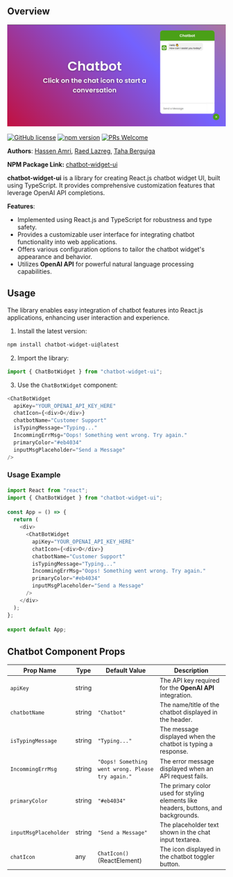 ## Overview

![Chatbot Demo](./chatbot.png)

[![GitHub license](https://img.shields.io/badge/license-MIT-blue.svg)](https://github.com/decaporg/decap-cms/blob/main/LICENSE) [![npm version](https://img.shields.io/npm/v/lauf)](https://www.npmjs.com/package/chatbot-widget-ui) [![PRs Welcome](https://img.shields.io/badge/PRs-welcome-brightgreen.svg)](https://github.com/decaporg/decap-cms/blob/main/CONTRIBUTING.md)

**Authors**: [Hassen Amri](https://www.linkedin.com/in/hassenamri005/), [Raed Lazreg](https://www.linkedin.com/in/raid-lazreg-61378127a/), [Taha Berguiga](https://www.linkedin.com/in/taha-berguiga/)

**NPM Package Link:**
[chatbot-widget-ui](https://www.npmjs.com/package/chatbot-widget-ui)

**chatbot-widget-ui** is a library for creating React.js chatbot widget UI, built using TypeScript. It provides comprehensive customization features that leverage OpenAI API completions.

**Features**:

- Implemented using React.js and TypeScript for robustness and type safety.
- Provides a customizable user interface for integrating chatbot functionality into web applications.
- Offers various configuration options to tailor the chatbot widget's appearance and behavior.
- Utilizes **OpenAI API** for powerful natural language processing capabilities.

## Usage

The library enables easy integration of chatbot features into React.js applications, enhancing user interaction and experience.

1. Install the latest version:

```bash
npm install chatbot-widget-ui@latest
```

2. Import the library:

```javascript
import { ChatBotWidget } from "chatbot-widget-ui";
```

3. Use the `ChatBotWidget` component:

```javascript
<ChatBotWidget
  apiKey="YOUR_OPENAI_API_KEY_HERE"
  chatIcon={<div>O</div>}
  chatbotName="Customer Support"
  isTypingMessage="Typing..."
  IncommingErrMsg="Oops! Something went wrong. Try again."
  primaryColor="#eb4034"
  inputMsgPlaceholder="Send a Message"
/>
```

### Usage Example

```javascript
import React from "react";
import { ChatBotWidget } from "chatbot-widget-ui";

const App = () => {
  return (
    <div>
      <ChatBotWidget
        apiKey="YOUR_OPENAI_API_KEY_HERE"
        chatIcon={<div>O</div>}
        chatbotName="Customer Support"
        isTypingMessage="Typing..."
        IncommingErrMsg="Oops! Something went wrong. Try again."
        primaryColor="#eb4034"
        inputMsgPlaceholder="Send a Message"
      />
    </div>
  );
};

export default App;
```

## Chatbot Component Props

| Prop Name             | Type   | Default Value                                     | Description                                                                         |
| --------------------- | ------ | ------------------------------------------------- | ----------------------------------------------------------------------------------- |
| `apiKey`              | string |                                                   | The API key required for the **OpenAI API** integration.                            |
| `chatbotName`         | string | `"Chatbot"`                                       | The name/title of the chatbot displayed in the header.                              |
| `isTypingMessage`     | string | `"Typing..."`                                     | The message displayed when the chatbot is typing a response.                        |
| `IncommingErrMsg`     | string | `"Oops! Something went wrong. Please try again."` | The error message displayed when an API request fails.                              |
| `primaryColor`        | string | `"#eb4034"`                                       | The primary color used for styling elements like headers, buttons, and backgrounds. |
| `inputMsgPlaceholder` | string | `"Send a Message"`                                | The placeholder text shown in the chat input textarea.                              |
| `chatIcon`            | any    | `ChatIcon()` (ReactElement)                       | The icon displayed in the chatbot toggler button.                                   |
